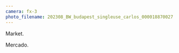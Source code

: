 ```yaml
---
camera: fx-3
photo_filename: 202308_BW_budapest_singleuse_carlos_000018870027
---
```


Market.

Mercado.